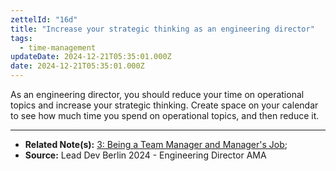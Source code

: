 ```yaml
---
zettelId: "16d"
title: "Increase your strategic thinking as an engineering director"
tags:
  - time-management
updateDate: 2024-12-21T05:35:01.000Z
date: 2024-12-21T05:35:01.000Z
---
```


As an engineering director, you should reduce your time on operational topics and increase your strategic thinking. Create space on your calendar to see how much time you spend on operational topics, and then reduce it.

---

- **Related Note(s):** [3: Being a Team Manager and Manager's Job](/notes/3/);
- **Source:** Lead Dev Berlin 2024 - Engineering Director AMA
